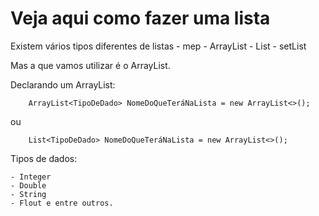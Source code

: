 # Veja aqui como fazer uma lista

Existem vários tipos diferentes de listas
    - mep
    - ArrayList
    - List
    - setList

Mas a que vamos utilizar é o ArrayList.

Declarando um ArrayList:

        ArrayList<TipoDeDado> NomeDoQueTeráNaLista = new ArrayList<>();
    
ou

        List<TipoDeDado> NomeDoQueTeráNaLista = new ArrayList<>();

Tipos de dados: 

    - Integer
    - Double
    - String
    - Flout e entre outros.